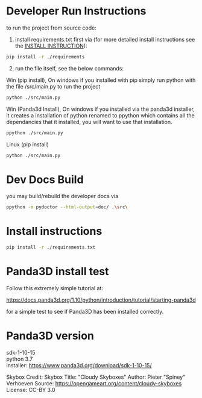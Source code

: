 # Developer Run Instructions
to run the project from source code:

1) install requirements.txt first via (for more detailed install instructions see the [INSTALL INSTRUCTION](INSTALL.md)):
```bash
pip install -r ./requirements
```

2) run the file itself, see the below commands:

Win (pip install), On windows if you installed with pip simply run python with the file /src/main.py to run the project
```bash
python ./src/main.py
```

Win (Panda3d Install), On windows if you installed via the panda3d installer, it creates a installation of python renamed to ppython which contains
all the dependancies that it installed, you will want to use that installation.
```bash
ppython ./src/main.py
```

Linux (pip install)
```bash
python ./src/main.py
```

# Dev Docs Build
you may build/rebuild the developer docs via
```bash
ppython -m pydoctor --html-output=doc/ .\src\
```


# Install instructions
```bash
pip install -r ./requirements.txt
```



# Panda3D install test
Follow this extremely simple tutorial at:

https://docs.panda3d.org/1.10/python/introduction/tutorial/starting-panda3d

for a simple test to see if Panda3D has been installed correctly.


# Panda3D version
sdk-1-10-15  
python 3.7  
installer: https://www.panda3d.org/download/sdk-1-10-15/    


Skybox Credit:
Skybox Title: "Cloudy Skyboxes"
Author: Pieter "Spiney" Verhoeven
Source: https://opengameart.org/content/cloudy-skyboxes
License: CC-BY 3.0

